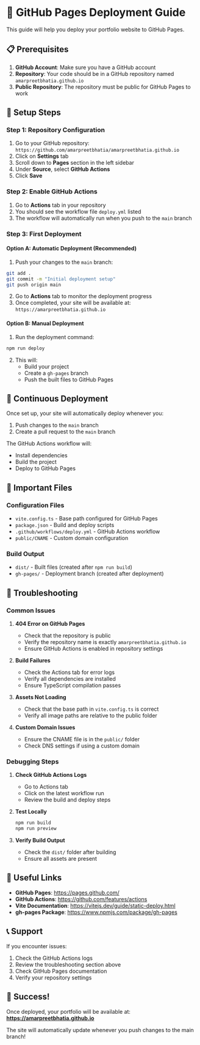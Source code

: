 # 🚀 GitHub Pages Deployment Guide

This guide will help you deploy your portfolio website to GitHub Pages.

## 📋 Prerequisites

1. **GitHub Account**: Make sure you have a GitHub account
2. **Repository**: Your code should be in a GitHub repository named `amarpreetbhatia.github.io`
3. **Public Repository**: The repository must be public for GitHub Pages to work

## 🔧 Setup Steps

### Step 1: Repository Configuration

1. Go to your GitHub repository: `https://github.com/amarpreetbhatia/amarpreetbhatia.github.io`
2. Click on **Settings** tab
3. Scroll down to **Pages** section in the left sidebar
4. Under **Source**, select **GitHub Actions**
5. Click **Save**

### Step 2: Enable GitHub Actions

1. Go to **Actions** tab in your repository
2. You should see the workflow file `deploy.yml` listed
3. The workflow will automatically run when you push to the `main` branch

### Step 3: First Deployment

#### Option A: Automatic Deployment (Recommended)
1. Push your changes to the `main` branch:
```bash
git add .
git commit -m "Initial deployment setup"
git push origin main
```

2. Go to **Actions** tab to monitor the deployment progress
3. Once completed, your site will be available at: `https://amarpreetbhatia.github.io`

#### Option B: Manual Deployment
1. Run the deployment command:
```bash
npm run deploy
```

2. This will:
   - Build your project
   - Create a `gh-pages` branch
   - Push the built files to GitHub Pages

## 🔄 Continuous Deployment

Once set up, your site will automatically deploy whenever you:

1. Push changes to the `main` branch
2. Create a pull request to the `main` branch

The GitHub Actions workflow will:
- Install dependencies
- Build the project
- Deploy to GitHub Pages

## 📁 Important Files

### Configuration Files
- `vite.config.ts` - Base path configured for GitHub Pages
- `package.json` - Build and deploy scripts
- `.github/workflows/deploy.yml` - GitHub Actions workflow
- `public/CNAME` - Custom domain configuration

### Build Output
- `dist/` - Built files (created after `npm run build`)
- `gh-pages/` - Deployment branch (created after deployment)

## 🐛 Troubleshooting

### Common Issues

1. **404 Error on GitHub Pages**
   - Check that the repository is public
   - Verify the repository name is exactly `amarpreetbhatia.github.io`
   - Ensure GitHub Actions is enabled in repository settings

2. **Build Failures**
   - Check the Actions tab for error logs
   - Verify all dependencies are installed
   - Ensure TypeScript compilation passes

3. **Assets Not Loading**
   - Check that the base path in `vite.config.ts` is correct
   - Verify all image paths are relative to the public folder

4. **Custom Domain Issues**
   - Ensure the CNAME file is in the `public/` folder
   - Check DNS settings if using a custom domain

### Debugging Steps

1. **Check GitHub Actions Logs**
   - Go to Actions tab
   - Click on the latest workflow run
   - Review the build and deploy steps

2. **Test Locally**
   ```bash
   npm run build
   npm run preview
   ```

3. **Verify Build Output**
   - Check the `dist/` folder after building
   - Ensure all assets are present

## 🔗 Useful Links

- **GitHub Pages**: https://pages.github.com/
- **GitHub Actions**: https://github.com/features/actions
- **Vite Documentation**: https://vitejs.dev/guide/static-deploy.html
- **gh-pages Package**: https://www.npmjs.com/package/gh-pages

## 📞 Support

If you encounter issues:

1. Check the GitHub Actions logs
2. Review the troubleshooting section above
3. Check GitHub Pages documentation
4. Verify your repository settings

## 🎉 Success!

Once deployed, your portfolio will be available at:
**https://amarpreetbhatia.github.io**

The site will automatically update whenever you push changes to the main branch!
